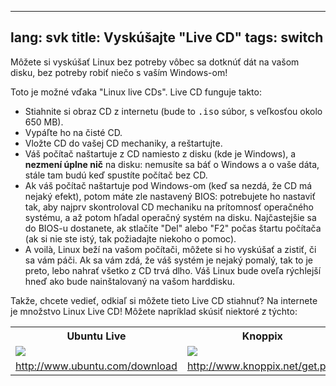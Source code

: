 

---
lang: svk
title: Vyskúšajte "Live CD"
tags: switch
---

Môžete si vyskúšať Linux bez potreby vôbec sa dotknúť dát na vašom disku, bez potreby robiť niečo s vaším Windows-om!

Toto je možné vďaka "Linux live CDs". Live CD funguje takto:

<ul>

<li>Stiahnite si obraz CD z internetu (bude to <tt>.iso</tt> súbor, s veľkosťou okolo 650 MB). </li>

<li>Vypáľte ho na čisté CD.</li>

<li>Vložte CD do vašej CD mechaniky, a reštartujte.</li>

<li>Váš počítač naštartuje z CD namiesto z disku (kde je Windows), a <b>nezmení úplne nič</b> na disku: 
nemusíte sa báť o Windows a o vaše dáta, stále tam budú keď spustíte počítač bez CD.</li>

<li>Ak váš počítač naštartuje pod Windows-om (keď sa nezdá, že CD má nejaký efekt), potom máte zle nastavený BIOS: potrebujete ho nastaviť tak, aby najprv skontroloval CD mechaniku na prítomnosť operačného systému, a až potom hľadal operačný systém na disku. Najčastejšie sa do BIOS-u dostanete, ak stlačíte "Del" alebo "F2" počas štartu počítača (ak si nie ste istý, tak požiadajte niekoho o pomoc).</li>

<li>A voilà, Linux beží na vašom počítači, môžete si ho vyskúšať a zistiť, či sa vám páči. Ak sa vám zdá, že váš systém je nejaký pomalý, tak to je preto, lebo nahrať všetko z CD trvá dlho. Váš Linux bude oveľa rýchlejší hneď ako bude nainštalovaný na vašom harddisku.</li>

</ul>

Takže, chcete vedieť, odkiaľ si môžete tieto Live CD stiahnuť? Na internete je množstvo Linux Live CD! Môžete napríklad skúsiť niektoré z týchto:

<table cols="2">
<tr>
<th>Ubuntu Live</th>
<th>Knoppix</th>
</tr>

<tr>
<td><a href="Images/ubuntu.png"><img src="Images/ubuntu_thumbnail.png" /></a></td>
<td><a href="Images/knoppix.png"><img src="Images/knoppix_thumbnail.png" /></a></td>
</tr>

<tr>
<td><a 
href="http://www.ubuntu.com/download">http://www.ubuntu.com/download</a></td>
<td><a 
href="http://www.knoppix.net/get.php">http://www.knoppix.net/get.php</a></td>
</tr>

</table>

